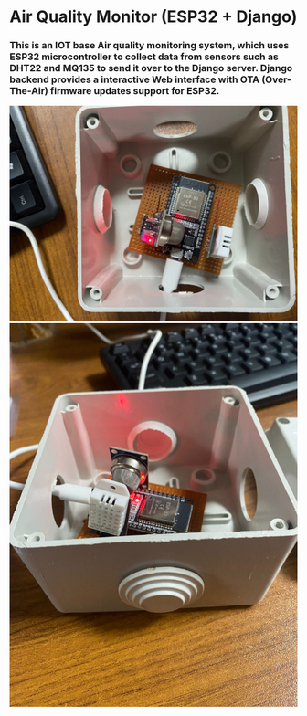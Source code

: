 # Air Quality Monitor (ESP32 + Django)
### This is an IOT base Air quality monitoring system, which uses ESP32 microcontroller to collect data from sensors such as DHT22 and MQ135 to send it over to the Django server. Django backend provides a interactive Web interface with OTA (Over-The-Air) firmware updates support for ESP32.

![System Architecture](docs/1.jpg)
![System Architecture](docs/2.jpg)
